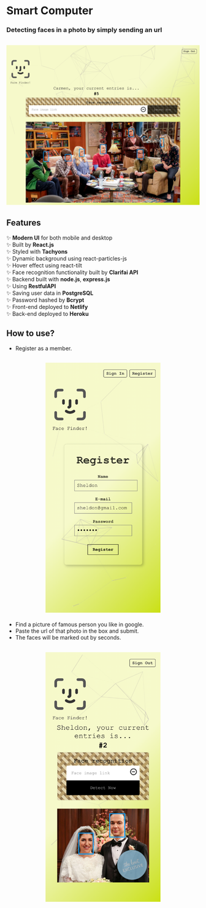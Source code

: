 # Smart Computer
### Detecting faces in a photo by simply sending an url

<h2 align="center">
  <img src="example/smart-computer_screenshot.png" alt="screenshot" width="600px" />
  <br>
</h2>

## Features

✨ **Modern UI** for both mobile and desktop\
✨ Built by **React.js**\
✨ Styled with **Tachyons**\
✨ Dynamic background using react-particles-js\
✨ Hover effect using react-tilt\
✨ Face recognition functionality built by **Clarifai API**\
✨ Backend built with **node.js**, **express.js**\
✨ Using **RestfulAPI**\
✨ Saving user data in **PostgreSQL**\
✨ Password hashed by **Bcrypt**\
✨ Front-end deployed to **Netlify**\
✨ Back-end deployed to **Heroku**


## How to use?

- Register as a member.

<h2 align="center">
  <img src="example/smart-computer_register.png" alt="screenshot" width="300px" />
  <br>
</h2>


- Find a picture of famous person you like in google.
- Paste the url of that photo in the box and submit.
- The faces will be marked out by seconds.

<h2 align="center">
  <img src="example/smart-computer_detection.png" alt="screenshot" width="300px" />
  <br>
</h2>
